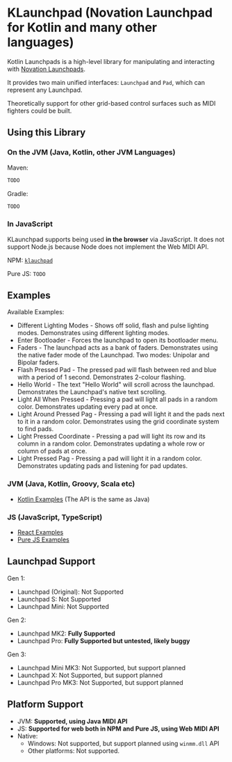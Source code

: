 # KLaunchpad (Novation Launchpad for Kotlin and many other languages)

Kotlin Launchpads is a high-level library for manipulating and interacting with [Novation Launchpads](https://novationmusic.com/en/launch).

It provides two main unified interfaces: `Launchpad` and `Pad`, which can represent any Launchpad.

Theoretically support for other grid-based control surfaces such as MIDI fighters could be built.

## Using this Library

### On the JVM (Java, Kotlin, other JVM Languages)

Maven:

```xml
TODO
```

Gradle:

```groovy
TODO
```

### In JavaScript

KLaunchpad supports being used **in the browser** via JavaScript. It does not support Node.js because Node does not implement the Web MIDI API.

NPM: [`klauchpad`](https://www.npmjs.com/package/klaunchpad)

Pure JS: `TODO`

## Examples

Available Examples:

* Different Lighting Modes - Shows off solid, flash and pulse lighting modes. Demonstrates using different lighting modes.
* Enter Bootloader - Forces the launchpad to open its bootloader menu.
* Faders - The launchpad acts as a bank of faders. Demonstrates using the native fader mode of the Launchpad. Two modes: Unipolar and Bipolar faders.
* Flash Pressed Pad - The pressed pad will flash between red and blue with a period of 1 second. Demonstrates 2-colour flashing.
* Hello World - The text "Hello World" will scroll across the launchpad. Demonstrates the Launchpad's native text scrolling.
* Light All When Pressed - Pressing a pad will light all pads in a random color. Demonstrates updating every pad at once.
* Light Around Pressed Pag - Pressing a pad will light it and the pads next to it in a random color. Demonstrates using the grid coordinate system to find pads.
* Light Pressed Coordinate - Pressing a pad will light its row and its column in a random color. Demonstrates updating a whole row or column of pads at once.
* Light Pressed Pag - Pressing a pad will light it in a random color. Demonstrates updating pads and listening for pad updates.

### JVM (Java, Kotlin, Groovy, Scala etc)

* [Kotlin Examples](src/jvmMain/kotlin/com/harry1453/klaunchpad/examples) (The API is the same as Java)

### JS (JavaScript, TypeScript)

* [React Examples](examples/js/react-examples)
* [Pure JS Examples](examples/js/purejs-examples)

## Launchpad Support

Gen 1:
- Launchpad (Original): Not Supported
- Launchpad S: Not Supported
- Launchpad Mini: Not Supported

Gen 2:
- Launchpad MK2: **Fully Supported**
- Launchpad Pro: **Fully Supported but untested, likely buggy**

Gen 3:
- Launchpad Mini MK3: Not Supported, but support planned
- Launchpad X: Not Supported, but support planned
- Launchpad Pro MK3: Not Supported, but support planned

## Platform Support

- JVM: **Supported, using Java MIDI API**
- JS: **Supported for web both in NPM and Pure JS, using Web MIDI API**
- Native:
  - Windows: Not supported, but support planned using `winmm.dll` API
  - Other platforms: Not supported.
